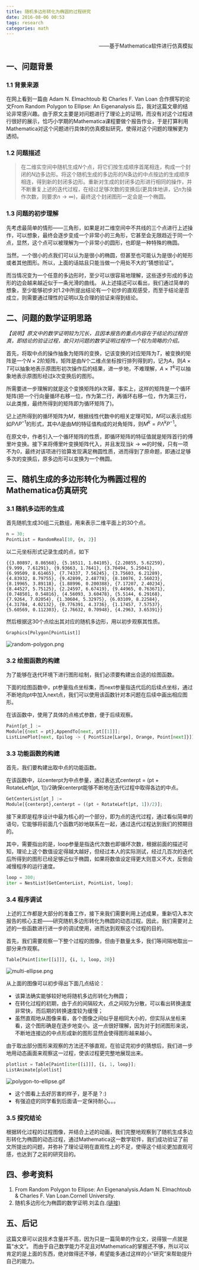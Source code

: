 ```yaml
---
title: 随机多边形转化为椭圆的过程研究
date: 2016-08-06 00:53
tags: research
categories: math
---
```

<p align="right">——基于Mathematica软件进行仿真模拟</p>

## 一、问题背景

### 1.1 背景来源

在网上看到一篇由 Adam N. Elmachtoub 和 Charles F. Van Loan 合作撰写的论文From Random Polygon to Ellipse: An Eigenanalysis 后，我对这篇文章的结论非常感兴趣。由于原文主要是对问题进行了理论上的证明，而没有对这个过程进行很好的展示，恰巧小学期的Mathematica课程要做个报告作业，于是打算利用Mathematica对这个问题进行具体的仿真模拟研究，使得对这个问题的理解更为透彻。

<!-- more -->

### 1.2 问题描述


> 在二维实空间中随机生成$N$个点，将它们按生成顺序首尾相连，构成一个封闭的$N$边多边形。将这个随机生成的多边形的$N$条边的中点按边的生成顺序相连，得到新的封闭多边形。重新对生成的封闭多边形进行相同的操作，并不断重复上述的迭代过程，在经过足够次数的变换后(更具体地讲，记$n$为操作次数，则要求$n\to\infty$)，最终这个封闭图形一定会是一个椭圆。

### 1.3 问题的初步理解

先考虑最简单的情形——三角形，如果是对二维空间中不共线的三个点进行上述操作，可以想象，最终会逐步变成一个非常小的三角形，它甚至会无限趋近于同一个点，显然，这个点可以被理解为一个非常小的圆形，也即是一种特殊的椭圆。

当然，一个很小的点我们可以认为是很小的椭圆，但甚至也可能认为是很小的矩形或者其他图形。所以，上面的话姑且只能当做一个用处不大的“猜想验证”。

而当情况变为一个任意的多边形时，至少可以很容易地理解，这些逐步形成的多边形的边会越来越近似于一条光滑的曲线。
从上述描述可以看出，我们通过简单的想象，至少能够初步对1.2中所提出结论有一个初步的直观感受，而至于结论是否成立，则需要通过理性的证明以及合理的验证来得到结论。

## 二、问题的数学证明思路


_【说明】原文中的数学证明较为冗长，且因本报告的重点内容在于结论的过程仿真，即结论的验证过程，故只对问题的数学证明过程作一个较为简略的介绍。_

首先，将取中点的操作抽象为矩阵的变换，记该变换的对应矩阵为$T$，被变换的矩阵是一个$N\times 2$阶矩阵，矩阵是由$N$个二维点坐标按行排列得到的，记为$A$，则$A \times T$可以抽象地表示原图形初次操作后的结果，进一步地，不难理解，$A\times T^k$可以抽象地表示原图形经过$k$次变换后的图形。

所需要进一步理解的就是这个变换矩阵的$k$次幂，事实上，这样的矩阵是一个循环矩阵(把一个行向量循环右移一位，作为第二行，再循环右移一位，作为第三行，以此类推，最终所得到的矩阵即为循环矩阵了)。

记上述所得到的循环矩阵为$M$，根据线性代数中的相关定理可知，$M$可以表示成形如$P \Lambda P^{-1}$的形式，其中$\Lambda$是由$M$的特征值构成的对角矩阵，则$M^k=P \Lambda^k P^{-1}$。

在原文中，作者引入一个循环矩阵的性质，即循环矩阵的特征值就是矩阵首行的傅里叶变换。接下来将傅里叶变换矩阵代入，并且发现当$k\to\infty$的时候，只有一项不为$0$，最终对该项进行验算发现满足椭圆性质，进而得到了原命题，即通过足够多次的变换后，原多边形可以变换为一个椭圆。

## 三、随机生成的多边形转化为椭圆过程的Mathematica仿真研究


### 3.1 随机多边形的生成


首先随机生成30组二元数组，用来表示二维平面上的30个点。
```python
n = 30;
PointList = RandomReal[10, {n, 2}]
```
以二元坐标形式记录生成的点，如下
```
{{3.80897, 8.86568}, {5.16511, 1.04105}, {2.20855, 5.62259},
{9.999, 7.61291}, {9.93663, 1.7641}, {3.70494, 5.25041},
{6.99509, 8.61465}, {7.74337, 7.56245}, {3.75603, 6.21289},
{4.83932, 8.79755}, {9.42899, 2.48778}, {8.10076, 2.56023},
{8.19965, 3.89118}, {1.88996, 0.200388}, {7.17207, 2.40234},
{8.44527, 5.75125}, {2.24597, 6.67419}, {9.44965, 0.763671},
{0.748501, 0.54816}, {4.56093, 3.60478}, {5.5144, 6.29168},
{7.9264, 7.02054}, {1.30604, 5.32975}, {6.03109, 8.22584},
{4.31784, 4.02132}, {0.776391, 4.3736}, {1.17457, 7.57537},
{5.60569, 0.112303}, {2.76632, 0.70948}, {4.2963, 3.65391}}
```
然后根据这30个点绘出其对应的随机多边形，用以初步观察其性质。
```python
Graphics[Polygon[PointList]]
```
![random-polygon.png](/images/math/polygon-to-ellipse/random-polygon.png)

### 3.2 绘图函数的构建


为了能够在迭代环境下进行图形绘制，我们必须要构建出合适的绘图函数。

下面的绘图函数中，pt参量指点坐标集，而next参量指迭代后的后续点坐标，通过不断地向pt中加入next点，我们可以使用该函数针对本问题在后续中画出相应图形。

在该函数中，使用了具体的点格式参数，便于后续观察。
```python
Paint[pt_] :=
Module[{next = pt},AppendTo[next, pt[[1]]];
ListLinePlot[next, Epilog -> { PointSize[Large], Orange, Point[next]}]];
```
### 3.3 功能函数的构建

首先，我们要构建出取中点的功能函数。

在该函数中，以centerpt为中点参量，通过表达式centerpt = (pt + RotateLeft[pt, 1])/2确保centerpt能够不断地在迭代过程中取得各边的中点。
```python
GetCenterList[pt_] :=
Module[{centerpt},centerpt = ((pt + RotateLeft[pt, 1])/2)];
```
接下来即是程序设计中最为核心的一个部分，即为点的迭代过程，通过看似简单的语句，它能够将前面几个函数巧妙地联系在一起，通过迭代过程达到我们的预期目的。

其中，需要指出的是，loop参量是指迭代次数也即循环次数，根据前面的描述可知，理论上这个数值设定得越大越好，但经过本人的实际测试，经过几百次的迭代后所得到的图形已经足够近似于椭圆，如果将数值设定得更大则意义不大，反倒会减慢程序的运行速度。
```python
loop = 300;
iter = NestList[GetCenterList, PointList, loop];
```
### 3.4 程序调试

上述的工作都是大部分的准备工作，接下来我们需要利用上述成果，重新切入本次报告的核心主题——研究随机多边形转化为椭圆的动态过程。因此，我们需要对上述的一些函数进行进一步的调试使用，进而达到观察这个过程的目的。

首先，我们需要观察一下整个过程的图像，但由于数量太多，我们等间隔地取出一部分来作观察。
```python
Table[Paint[iter[[i]]], {i, 1, loop, 20}]
```
![multi-ellipse.png](/images/math/polygon-to-ellipse/multi-ellipse.png)

从上面的图像可以初步得出下面几点结论：

 - 该算法确实能够较好地将随机多边形转化为椭圆；
 - 在转化过程的初期，由于点的间隔较大，点之间较为分散，可以看出转换速度非常快，而后期的转换速度较为缓慢；
 - 虽然直观地从图像来看，各个图像之间似乎是相同大小的，但实际从坐标来看，这个图形确是在逐步地变小。这一点很好理解，因为对于封闭图形来说，不断地连接边的中点形成新的图形显然会使得图形越来越小。

由于取出部分图形来观察的方法还不够直观，在验证完初步的猜想后，我们进一步地用动态画面来观察这一过程，使该过程更完整地展现出来。
```python
plotlist = Table[Paint[iter[[i]]], {i, 1, loop}];
ListAnimate[plotlist]
```
![polygon-to-ellipse.gif](/images/math/polygon-to-ellipse/polygon-to-ellipse.gif)

 - 这个图看上去好厉害的样子，是不是？:)
 - 有强迫症的同学看到后面请一定保持耐心。。。

### 3.5 探究结论

根据转化过程的过程图像，并结合上述的动画，我们完整地观察到了随机生成多边形转化为椭圆的动态过程，通过Mathematica这一数学软件，我们成功验证了前文所提出的问题，并弥补了理论证明在直观性上的不足，使得这个结论更加直观可感，也达到了之前的研究目的。

## 四、参考资料

1. From Random Polygon to Ellipse: An Eigenanalysis.Adam N. Elmachtoub & Charles F. Van Loan.Cornell University.
2. 随机多边形化为椭圆的数学证明.刘孟白.<a href="http://blog.renren.com/share/263272392/16482702857" target="_blank">(链接)</a>

## 五、后记

这篇文章可以说技术含量并不高，因为只是一篇简单的作业文，说得狠一点就是篇“水文”。
而由于自己数学能力不足且对Mathematica的掌握还不够，所以可以肯定的是上面的东西，绝对做得还不够，希望能多通过这样的小“研究”来帮助提升自己的能力。
